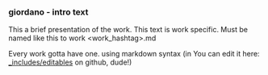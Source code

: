 ### giordano - intro text

This a brief presentation of the work. This text is work specific. Must be named like this to work <work_hashtag>.md

Every work gotta have one. using markdown syntax (in You can edit it  here: [_includes/editables](https://github.com/toybreaker/binocle/tree/gh-pages/_includes/editables) on github, dude!)
